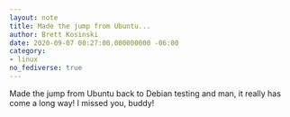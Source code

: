 ```yaml
---
layout: note
title: Made the jump from Ubuntu...
author: Brett Kosinski
date: 2020-09-07 00:27:00.000000000 -06:00
category:
- linux
no_fediverse: true
---
```

Made the jump from Ubuntu back to Debian testing and man, it really has come a long way!  I missed you, buddy!